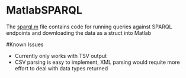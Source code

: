 MatlabSPARQL
============

The [sparql.m](sparql.m) file contains code for running queries against SPARQL endpoints and downloading the data as a struct into Matlab

#Known Issues
* Currently only works with TSV output
 * CSV parsing is easy to implement, XML parsing would requite more effort to deal with data types returned
